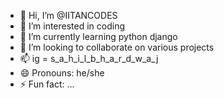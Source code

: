 - 👋 Hi, I’m @IITANCODES
- 👀 I’m interested in coding
- 🌱 I’m currently learning python django
- 💞️ I’m looking to collaborate on various projects
- 📫 ig = s_a_h_i_l_b_h_a_r_d_w_a_j
- 😄 Pronouns: he/she
- ⚡ Fun fact: ...

<!---
IITANCODES/IITANCODES is a ✨ special ✨ repository because its `README.md` (this file) appears on your GitHub profile.
You can click the Preview link to take a look at your changes.
--->
